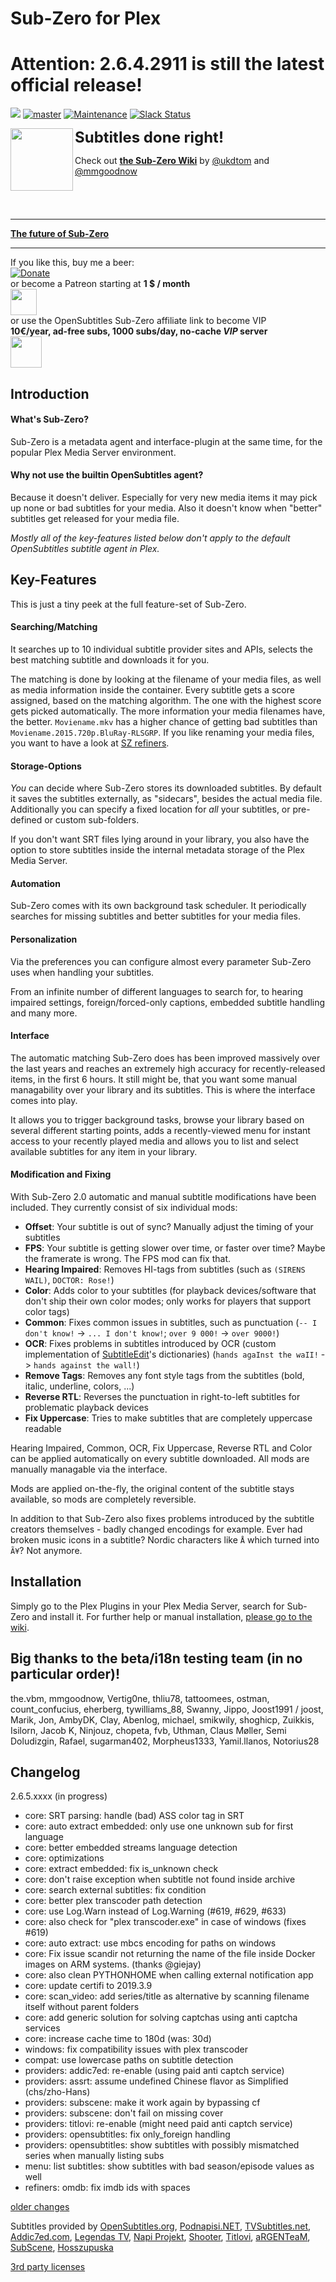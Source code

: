 # Sub-Zero for Plex
# Attention: 2.6.4.2911 is still the latest official release!
[![](https://img.shields.io/github/release/pannal/Sub-Zero.bundle.svg?style=flat&label=stable)](https://github.com/pannal/Sub-Zero.bundle/releases/latest)<!--[![](https://img.shields.io/github/release/pannal/Sub-Zero.bundle/all.svg?maxAge=2592000&label=testing+2.0+RC9)](https://github.com/pannal/Sub-Zero.bundle/releases)--> [![master](https://img.shields.io/badge/master-stable-green.svg?maxAge=2592000)]()
[![Maintenance](https://img.shields.io/maintenance/yes/2019.svg)]()
[![Slack Status](https://szslack.fragstore.net/badge.svg)](https://szslack.fragstore.net)

<img src="https://raw.githubusercontent.com/pannal/Sub-Zero.bundle/master/Contents/Resources/subzero.gif" align="left" height="100"> <font size="5"><b>Subtitles done right!</b></font><br />

Check out **[the Sub-Zero Wiki](https://github.com/pannal/Sub-Zero.bundle/wiki)** by [@ukdtom](https://github.com/ukdtom) and [@mmgoodnow](https://github.com/mmgoodnow) <br />
<br style="clear:left;"/>

<br />

---

**[The future of Sub-Zero](https://www.reddit.com/r/PleX/comments/9n9qjl/subzero_the_future/)**

---

If you like this, buy me a beer: <br>[![Donate](https://www.paypalobjects.com/en_US/i/btn/btn_donate_LG.gif)](https://www.paypal.com/cgi-bin/webscr?cmd=_s-xclick&hosted_button_id=G9VKR2B8PMNKG) <br>or become a Patreon starting at **1 $ / month** <br><a href="https://www.patreon.com/subzero_plex" target="_blank"><img src="http://www.wenspencer.com/wp-content/uploads/2017/02/patreon-button.png" height="42" /></a> <br>or use the OpenSubtitles Sub-Zero affiliate link to become VIP <br>**10€/year, ad-free subs, 1000 subs/day, no-cache *VIP* server**<br><a href="http://v.ht/osvip" target="_blank"><img src="https://static.opensubtitles.org/gfx/logo.gif" height="50" /></a> 

## Introduction
#### What's Sub-Zero?
Sub-Zero is a metadata agent and interface-plugin at the same time, for the popular Plex Media Server environment.

#### Why not use the builtin OpenSubtitles agent?
Because it doesn't deliver. Especially for very new media items it may pick up none or bad subtitles for your media. Also it doesn't know when "better" subtitles get released for your media file.

*Mostly all of the key-features listed below don't apply to the default OpenSubtitles subtitle agent in Plex.*

## Key-Features
This is just a tiny peek at the full feature-set of Sub-Zero.

#### Searching/Matching
It searches up to 10 individual subtitle provider sites and APIs, selects the best matching subtitle and downloads it for you.

The matching is done by looking at the filename of your media files, as well as media information inside the container.
Every subtitle gets a score assigned, based on the matching algorithm. The one with the highest score gets picked automatically. The more information your media filenames have, the better. `Moviename.mkv` has a higher chance of getting bad subtitles than `Moviename.2015.720p.BluRay-RLSGRP`. If you like renaming your media files, you want to have a look at [SZ refiners](https://github.com/pannal/Sub-Zero.bundle/wiki/Refiners).

#### Storage-Options
*You* can decide where Sub-Zero stores its downloaded subtitles. By default it saves the subtitles externally, as "sidecars", besides the actual media file.
Additionally you can specify a fixed location for *all* your subtitles, or pre-defined or custom sub-folders.

If you don't want SRT files lying around in your library, you also have the option to store subtitles inside the internal metadata storage of the Plex Media Server.

#### Automation
Sub-Zero comes with its own background task scheduler. It periodically searches for missing subtitles and better subtitles for your media files.

#### Personalization
Via the preferences you can configure almost every parameter Sub-Zero uses when handling your subtitles.

From an infinite number of different languages to search for, to hearing impaired settings, foreign/forced-only captions, embedded subtitle handling and many more.

#### Interface
The automatic matching Sub-Zero does has been improved massively over the last years and reaches an extremely high accuracy for recently-released items, in the first 6 hours. It still might be, that you want some manual managability over your library and its subtitles. This is where the interface comes into play.

It allows you to trigger background tasks, browse your library based on several different starting points, adds a recently-viewed menu for instant access to your recently played media and allows you to list and select available subtitles for any item in your library.

#### Modification and Fixing
With Sub-Zero 2.0 automatic and manual subtitle modifications have been included.
They currently consist of six individual mods:
- **Offset**: Your subtitle is out of sync? Manually adjust the timing of your subtitles
- **FPS**: Your subtitle is getting slower over time, or faster over time? Maybe the framerate is wrong. The FPS mod can fix that.
- **Hearing Impaired**: Removes HI-tags from subtitles (such as `(SIRENS WAIL)`, `DOCTOR: Rose!`)
- **Color**: Adds color to your subtitles (for playback devices/software that don't ship their own color modes; only works for players that support color tags)
- **Common**: Fixes common issues in subtitles, such as punctuation (`-- I don't know!` -> `... I don't know!`; `over 9 000!` -> `over 9000!`)
- **OCR**: Fixes problems in subtitles introduced by OCR (custom implementation of [SubtitleEdit](https://github.com/SubtitleEdit/subtitleedit)'s dictionaries) (`hands agaInst the waII!` -> `hands against the wall!`)
- **Remove Tags**: Removes any font style tags from the subtitles (bold, italic, underline, colors, ...)
- **Reverse RTL**: Reverses the punctuation in right-to-left subtitles for problematic playback devices
- **Fix Uppercase**: Tries to make subtitles that are completely uppercase readable

Hearing Impaired, Common, OCR, Fix Uppercase, Reverse RTL and Color can be applied automatically on every subtitle downloaded. All mods are manually managable via the interface.

Mods are applied on-the-fly, the original content of the subtitle stays available, so mods are completely reversible.

In addition to that Sub-Zero also fixes problems introduced by the subtitle creators themselves - badly changed encodings for example.
Ever had broken music icons in a subtitle? Nordic characters like `Å` which turned into `Ã¥`? Not anymore.

## Installation
Simply go to the Plex Plugins in your Plex Media Server, search for Sub-Zero and install it.
For further help or manual installation, [please go to the wiki](https://github.com/pannal/Sub-Zero.bundle/wiki/Installation).

## Big thanks to the beta/i18n testing team (in no particular order)!
the.vbm, mmgoodnow, Vertig0ne, thliu78, tattoomees, ostman, count_confucius, eherberg, tywilliams_88, Swanny, Jippo, Joost1991 / joost, Marik, Jon, AmbyDK, Clay, Abenlog, michael, smikwily, shoghicp, Zuikkis, Isilorn, Jacob K, Ninjouz, chopeta, fvb, Uthman, Claus Møller, Semi Doludizgin, Rafael, sugarman402, Morpheus1333, Yamil.llanos, Notorius28 

## Changelog

2.6.5.xxxx (in progress)
- core: SRT parsing: handle (bad) ASS color tag in SRT
- core: auto extract embedded: only use one unknown sub for first language
- core: better embedded streams language detection
- core: optimizations
- core: extract embedded: fix is_unknown check
- core: don't raise exception when subtitle not found inside archive
- core: search external subtitles: fix condition
- core: better plex transcoder path detection
- core: use Log.Warn instead of Log.Warning (#619, #629, #633)
- core: also check for "plex transcoder.exe" in case of windows (fixes #619)
- core: auto extract: use mbcs encoding for paths on windows 
- core: Fix issue scandir not returning the name of the file inside Docker images on ARM systems. (thanks @giejay)
- core: also clean PYTHONHOME when calling external notification app
- core: update certifi to 2019.3.9
- core: scan_video: add series/title as alternative by scanning filename itself without parent folders
- core: add generic solution for solving captchas using anti captcha services
- core: increase cache time to 180d (was: 30d)
- windows: fix compatibility issues with plex transcoder
- compat: use lowercase paths on subtitle detection
- providers: addic7ed: re-enable (using paid anti captch service)
- providers: assrt: assume undefined Chinese flavor as Simplified (chs/zho-Hans)
- providers: subscene: make it work again by bypassing cf
- providers: subscene: don't fail on missing cover
- providers: titlovi: re-enable (might need paid anti captch service)
- providers: opensubtitles: fix only_foreign handling
- providers: opensubtitles: show subtitles with possibly mismatched series when manually listing subs
- menu: list subtitles: show subtitles with bad season/episode values as well
- refiners: omdb: fix imdb ids with spaces



[older changes](CHANGELOG.md)


Subtitles provided by [OpenSubtitles.org](http://www.opensubtitles.org/), [Podnapisi.NET](https://www.podnapisi.net/), [TVSubtitles.net](http://www.tvsubtitles.net/), [Addic7ed.com](http://www.addic7ed.com/), [Legendas TV](http://legendas.tv/), [Napi Projekt](http://www.napiprojekt.pl/), [Shooter](http://shooter.cn/), [Titlovi](http://titlovi.com), [aRGENTeaM](http://argenteam.net), [SubScene](https://subscene.com/), [Hosszupuska](http://hosszupuskasub.com/)

[3rd party licenses](https://github.com/pannal/Sub-Zero.bundle/tree/master/Licenses)

